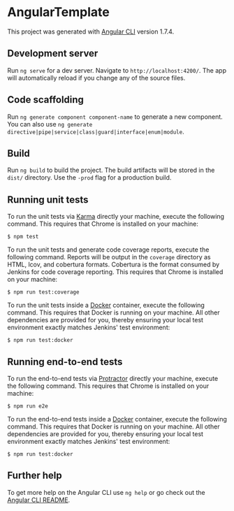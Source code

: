 # AngularTemplate

This project was generated with [Angular CLI](https://github.com/angular/angular-cli) version 1.7.4.

## Development server

Run `ng serve` for a dev server. Navigate to `http://localhost:4200/`. The app will automatically reload if you change any of the source files.

## Code scaffolding

Run `ng generate component component-name` to generate a new component. You can also use `ng generate directive|pipe|service|class|guard|interface|enum|module`.

## Build

Run `ng build` to build the project. The build artifacts will be stored in the `dist/` directory. Use the `-prod` flag for a production build.

## Running unit tests

To run the unit tests via [Karma](https://karma-runner.github.io) directly your machine, execute the following command. This requires that Chrome is installed on your machine:

    $ npm test

To run the unit tests and generate code coverage reports, execute the following command. Reports will be output in the `coverage` directory as HTML, lcov, and cobertura formats. Cobertura is the format consumed by Jenkins for code coverage reporting. This requires that Chrome is installed on your machine:

    $ npm run test:coverage

To run the unit tests inside a [Docker](https://www.docker.com/community-edition) container, execute the following command. This requires that Docker is running on your machine. All other dependencies are provided for you, thereby ensuring your local test environment exactly matches Jenkins' test environment:

    $ npm run test:docker

## Running end-to-end tests

To run the end-to-end tests via [Protractor](http://www.protractortest.org/) directly your machine, execute the following command. This requires that Chrome is installed on your machine:

    $ npm run e2e

To run the end-to-end tests inside a [Docker](https://www.docker.com/community-edition) container, execute the following command. This requires that Docker is running on your machine. All other dependencies are provided for you, thereby ensuring your local test environment exactly matches Jenkins' test environment:

    $ npm run test:docker

## Further help

To get more help on the Angular CLI use `ng help` or go check out the [Angular CLI README](https://github.com/angular/angular-cli/blob/master/README.md).

